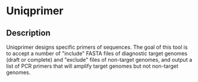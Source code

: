 # Uniqprimer

## Description

Uniqprimer designs specific primers of sequences. The goal of this tool is to accept a number of "include" FASTA files of diagnostic target genomes (draft or complete) and "exclude" files of non-target genomes, and output a list of PCR primers that will amplify target genomes but not non-target genomes.
